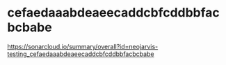 # cefaedaaabdeaeecaddcbfcddbbfacbcbabe
https://sonarcloud.io/summary/overall?id=neojarvis-testing_cefaedaaabdeaeecaddcbfcddbbfacbcbabe
